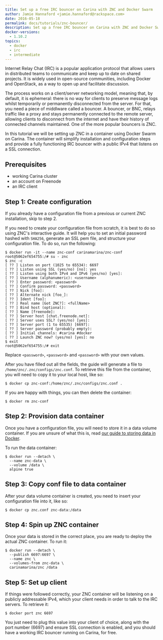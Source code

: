 ```yaml
---
title: Set up a free IRC bouncer on Carina with ZNC and Docker Swarm
author: Jamie Hannaford <jamie.hannaford@rackspace.com>
date: 2016-05-18
permalink: docs/tutorials/znc-bouncer/
description: Set up a free IRC bouncer on Carina with ZNC and Docker Swarm
docker-versions:
  - 1.10.2
topics:
  - docker
  - irc
  - intermediate
---
```


Internet Relay Chat (IRC) is a popular application protocol that allows
users in distributed teams to communicate and keep up to date on shared
projects. It is widely used in open-source communities, including Docker and
OpenStack, as a way to open up and facilitate discussion.

The process works on a client/server networking model, meaning that, by
default, it is ephemeral: there is no way for clients to preserve
message logs whilst temporarily or permanently disconnected from the server.
For that, you need a piece of middlware called a bouncer. A bouncer, or BNC,
relays traffic like a proxy and stays permanently connected to the remote
server, allowing clients to disconnect from the internet and have their
history of connected channels maintained. One of the more popular bouncers is
ZNC.

In this tutorial we will be setting up ZNC in a container using Docker Swarm
on Carina. The container will simplify installation and configuration steps
and provide a fully functioning IRC bouncer with a public IPv4 that listens
on a SSL connection.  

## Prerequisites

- working Carina cluster
- an account on Freenode
- an IRC client

## Step 1: Create configuration

If you already have a configuration file from a previous or current ZNC
installation, skip to step 2.

If you need to create your configuration file from scratch, it is best to do
so using ZNC's interactive guide. It will help you to set an initial
password hashed with `SHA256`, generate an SSL pem file, and structure your
configuration file. To do so, run the following:

```
$ docker run -it --name znc-conf carinamarina/znc-conf
root@5062ef654755:/# su - znc
$ znc -c
[ ?? ] Listen on port (1025 to 65534): 6697
[ ?? ] Listen using SSL (yes/no) [no]: yes
[ ?? ] Listen using both IPv4 and IPv6 (yes/no) [yes]:
[ ?? ] Username (alphanumeric): <username>
[ ?? ] Enter password: <password>
[ ?? ] Confirm password: <password>
[ ?? ] Nick [foo]:
[ ?? ] Alternate nick [foo_]:
[ ?? ] Ident [foo]:
[ ?? ] Real name [Got ZNC?]: <fullName>
[ ?? ] Bind host (optional):
[ ?? ] Name [freenode]:
[ ?? ] Server host [chat.freenode.net]:
[ ?? ] Server uses SSL? (yes/no) [yes]:
[ ?? ] Server port (1 to 65535) [6697]:
[ ?? ] Server password (probably empty):
[ ?? ] Initial channels: #carina #docker
[ ?? ] Launch ZNC now? (yes/no) [yes]: no
$ exit
root@5062ef654755:/# exit
```

Replace `<password>`, `<password>` and `<password>` with your own values.

After you have filled out all the fields, the guide will generate a file to
`/home/znc/.znc/configs/znc.conf`. To retrieve this file from the container,
you will need to copy it to your local host, like so:

```
$ docker cp znc-conf:/home/znc/.znc/configs/znc.conf .
```

If you are happy with things, you can then delete the container:

```
$ docker rm znc-conf
```

## Step 2: Provision data container

Once you have a configuration file, you will need to store it in a data
volume container. If you are unsure of what this is, read [our guide to
storing data in Docker](/docs/tutorials/data-volume-containers/).

To run the data container:

```
$ docker run --detach \
  --name znc-data \
  --volume /data \
  alpine true
```

## Step 3: Copy conf file to data container

After your data volume container is created, you need to insert your
configuration file into it, like so:

```
$ docker cp znc.conf znc-data:/data
```

## Step 4: Spin up ZNC container

Once your data is stored in the correct place, you are ready to deploy the
actual ZNC container. To run it:

```
$ docker run --detach \
  --publish 6697:6697 \
  --name znc \
  --volumes-from znc-data \
  carinamarina/znc /data
```

## Step 5: Set up client

If things were followed correctly, your ZNC container will be listening on a
publicly addressable IPv4, which your client needs in order to talk to the
IRC servers. To retrieve it:

```
$ docker port znc 6697
```

You just need to plug this value into your client of choice, along with the
port number (6697) and ensure SSL connection is enabled, and you should have
a working IRC bouncer running on Carina, for free.
